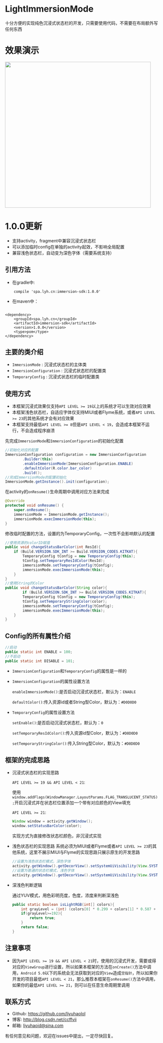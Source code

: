 # LightImmersionMode

十分方便的实现纯色沉浸式状态栏的开发，只需要使用代码，不需要在布局额外写任何东西

# 效果演示

<div><img src='https://github.com/liyuhaolol/LightImmersionMode/blob/master/pic/01.gif' width="480px"/></div>

# 1.0.0更新

- 支持activity，fragment中兼容沉浸式状态栏
- 可以添加临时config在单独的activity起效，不影响全局配置
- 兼容浅色状态栏，自动变为深色字体（需要系统支持）

## 引用方法

- 在gradle中:
```
    compile 'spa.lyh.cn:immersion-sdk:1.0.0'
```

- 在maven中：
```

<dependency>
	<groupId>spa.lyh.cn</groupId>
	<artifactId>immersion-sdk</artifactId>
	<version>1.0.0</version>
	<type>pom</type>
</dependency>
```

## 主要的类介绍

- `ImmersionMode` : 沉浸式状态栏的主体类
- `ImmersionConfiguration` : 沉浸式状态栏的配置类
- `TemporaryConfig` : 沉浸式状态栏的临时配置类

## 使用方式

- 本框架沉浸式效果仅支持`API LEVEL >= 19`以上的系统才可以生效对应效果
- 本框架浅色状态栏，自适应字体仅支持MIUI或者Flyme系统，或者`API LEVEL >= 23`的其他系统才会有对应效果
- 本框架支持最低`API LEVEL >= 8`但是`API LEVEL < 19`，会造成本框架不运行，不会造成程序崩溃

先完成`ImmersionMode`和`ImmersionConfiguration`的初始化配置

```java
//初始化对应的配置
ImmersionConfiguration configuration = new ImmersionConfiguration
        .Builder(this)
        .enableImmersionMode(ImmersionConfiguration.ENABLE)
        .defaultColor(R.color.bar_color)
        .build();
//完成ImmersionMode的配置初始化
ImmersionMode.getInstance().init(configuration);
```
在activity的`onResume()`生命周期中调用对应方法来完成

```java
@Override
protected void onResume() {
    super.onResume();
    immersionMode = ImmersionMode.getInstance();
    immersionMode.execImmersionMode(this);
}
```

修改临时配置的方法，设置的为TemporaryConfig，一次性不会影响默认的配置

```java
//使用资源的colorID赋值
public void changeStatusBarColor(int ResId){
    if (Build.VERSION.SDK_INT >= Build.VERSION_CODES.KITKAT){
        TemporaryConfig tConfig = new TemporaryConfig(this);
        tConfig.setTemporaryResIdColor(ResId);
        immersionMode.setTemporaryConfig(tConfig);
        immersionMode.execImmersionMode(this);
    }
}
//使用String的Color
public void changeStatusBarColor(String color){
        if (Build.VERSION.SDK_INT >= Build.VERSION_CODES.KITKAT){
        TemporaryConfig tConfig = new TemporaryConfig(this);
        tConfig.setTemporaryStringColor(color);
        immersionMode.setTemporaryConfig(tConfig);
        immersionMode.execImmersionMode(this);
    }
}
```

## Config的所有属性介绍

```java
//启动
public static int ENABLE = 100;
//不启动
public static int DISABLE = 101;
```

- `ImmersionConfiguration`和`TemporaryConfig`的属性是一样的

- `ImmersionConfiguration`的属性设置方法

    `enableImmersionMode()`:是否启动沉浸式状态栏，默认为：`ENABLE`

    `defaultColor()`:传入资源id或者String型Color，默认为：`#D0D0D0`

- `TemporaryConfig`的属性设置方法

    `setEnable()`:是否启动沉浸式状态栏，默认为：`0`

    `setTemporaryResIdColor()`:传入资源id型Color，默认为：`#D0D0D0`

    `setTemporaryStringColor()`:传入String型Color，默认为：`#D0D0D0`

## 框架的完成思路

- 沉浸式状态栏的实现思路

    `API LEVEL >= 19 && API LEVEL < 21`:

    使用`window.addFlags(WindowManager.LayoutParams.FLAG_TRANSLUCENT_STATUS);`开启沉浸式并在状态栏位置添加一个带有对应颜色的View填充

    `API LEVEL >= 21`:
    ```java
    Window window = activity.getWindow();
    window.setStatusBarColor(color);
    ```
    实现方式为直接修改状态栏颜色，非沉浸式实现

- 浅色状态栏的实现思路
    系统必须为MIUI或者Flyme或者`API LEVEL >= 23`的其他系统，这里不展示MIUI与Flyme的实现思路只展示原生的开发思路

    ```java
    //设置为浅色状态栏模式，深色字体
    activity.getWindow().getDecorView().setSystemUiVisibility(View.SYSTEM_UI_FLAG_LIGHT_STATUS_BAR);
    //设置为普通的状态栏模式，浅色字体
    activity.getWindow().getDecorView().setSystemUiVisibility(View.SYSTEM_UI_FLAG_VISIBLE);
    ```
- 深浅色判断逻辑

    通过YUV模式，用色彩明亮度，色度，浓度来判断深浅色
    ```java
    public static boolean isLightRGB(int[] colors){
        int grayLevel = (int) (colors[0] * 0.299 + colors[1] * 0.587 + colors[2] * 0.114);
        if(grayLevel>=192){
            return true;
        }
        return false;
    }
    ```
## 注意事项

- 因为`API LEVEL >= 19 && API LEVEL < 21`时，使用的沉浸式开发，需要或得对应的`ViewGroup`进行设置，所以如果本框架的方法在`onCreate()`方法中调用，`Android 5.0`以下的系统会无法获取到对应的`View`造成`空指针`，所以如果你开发的项目最低`API LEVEL < 21`，那么推荐本框架在`onResume()`方法中调用，如果你的最低`API LEVEL >= 21`，则可以在任意生命周期里调用

## 联系方式

- Github: https://github.com/liyuhaolol
- 博客: http://blog.csdn.net/ccffvii
- 邮箱: liyuhaoid@sina.com

有任何意见和问题，欢迎在issues中提出，一定尽快回复。
